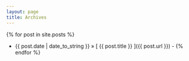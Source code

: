 ```yaml
---
layout: page
title: Archives
---
```

{% for post in site.posts %}
  * {{ post.date | date_to_string }} &raquo; [ {{ post.title }} ]({{ post.url }}) - <span class="fb-like" data-href="{{ post.url }}" data-layout="button_count" data-action="like" data-show-faces="true" data-share="true"></span>
{% endfor %}
